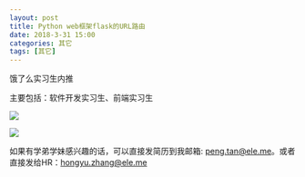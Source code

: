 ```yaml
---
layout: post
title: Python web框架flask的URL路由
date: 2018-3-31 15:00
categories: 其它
tags: [其它]
---
```


饿了么实习生内推

主要包括：软件开发实习生、前端实习生

![](https://ws3.sinaimg.cn/large/006tNbRwgy1fpw0cq0lbtj30gp0e00vc.jpg)

![](https://ws2.sinaimg.cn/large/006tNbRwgy1fpw0e2tmzcj30gi0dhdhr.jpg)



如果有学弟学妹感兴趣的话，可以直接发简历到我邮箱: peng.tan@ele.me。或者直接发给HR：hongyu.zhang@ele.me